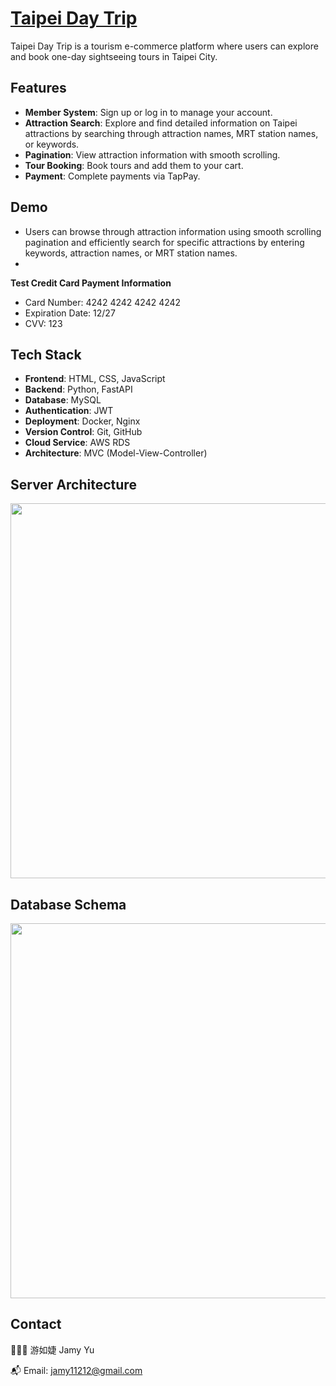 # [Taipei Day Trip](https://taipeidaytrip.shop/)

Taipei Day Trip is a tourism e-commerce platform where users can explore and book one-day sightseeing tours in Taipei City.

## Features

- **Member System**: Sign up or log in to manage your account.
- **Attraction Search**: Explore and find detailed information on Taipei attractions by searching through attraction names, MRT station names, or keywords.
- **Pagination**: View attraction information with smooth scrolling.
- **Tour Booking**: Book tours and add them to your cart.
- **Payment**: Complete payments via TapPay.

## Demo
- Users can browse through attraction information using smooth scrolling pagination and efficiently search for specific attractions by entering keywords, attraction names, or MRT station names.
-
**Test Credit Card Payment Information**
- Card Number: 4242 4242 4242 4242
- Expiration Date: 12/27
- CVV: 123

## Tech Stack
- **Frontend**: HTML, CSS, JavaScript
- **Backend**: Python, FastAPI
- **Database**: MySQL
- **Authentication**: JWT
- **Deployment**: Docker, Nginx
- **Version Control**: Git, GitHub
- **Cloud Service**: AWS RDS
- **Architecture**: MVC (Model-View-Controller)
  


## Server Architecture
<img src="https://github.com/user-attachments/assets/befe0fc5-d86f-4155-935d-820c2d90d13b" width="600" />

## Database Schema
<img src="https://github.com/user-attachments/assets/4b347795-e336-4561-91fd-b244418492ec" width="600" />

## Contact
👩🏻‍💻 游如婕 Jamy Yu

📬 Email: jamy11212@gmail.com
